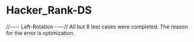 # Hacker_Rank-DS


//---- Left-Rotation ----//
  All but 8 test cases were completed. The reason for the error is optimization.

